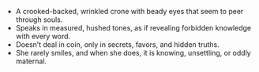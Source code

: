 - A crooked-backed, wrinkled crone with beady eyes that seem to peer through souls.
- Speaks in measured, hushed tones, as if revealing forbidden knowledge with every word.
- Doesn’t deal in coin, only in secrets, favors, and hidden truths.
- She rarely smiles, and when she does, it is knowing, unsettling, or oddly maternal.
